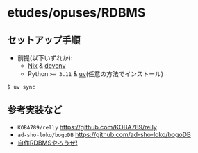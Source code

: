 # etudes/opuses/RDBMS

## セットアップ手順

- 前提(以下いずれか):
    - [Nix](https://nixos.wiki/wiki/Nix_package_manager) & [devenv](https://devenv.sh)
    - Python `>= 3.11` & [uv](https://docs.astral.sh/uv/)(任意の方法でインストール)

```fish
$ uv sync
```

## 参考実装など

- `KOBA789/relly` <https://github.com/KOBA789/relly>
- `ad-sho-loko/bogoDB` <https://github.com/ad-sho-loko/bogoDB>
- [自作RDBMSやろうぜ!](https://ryogrid.github.io/dbms-jisaku/)
